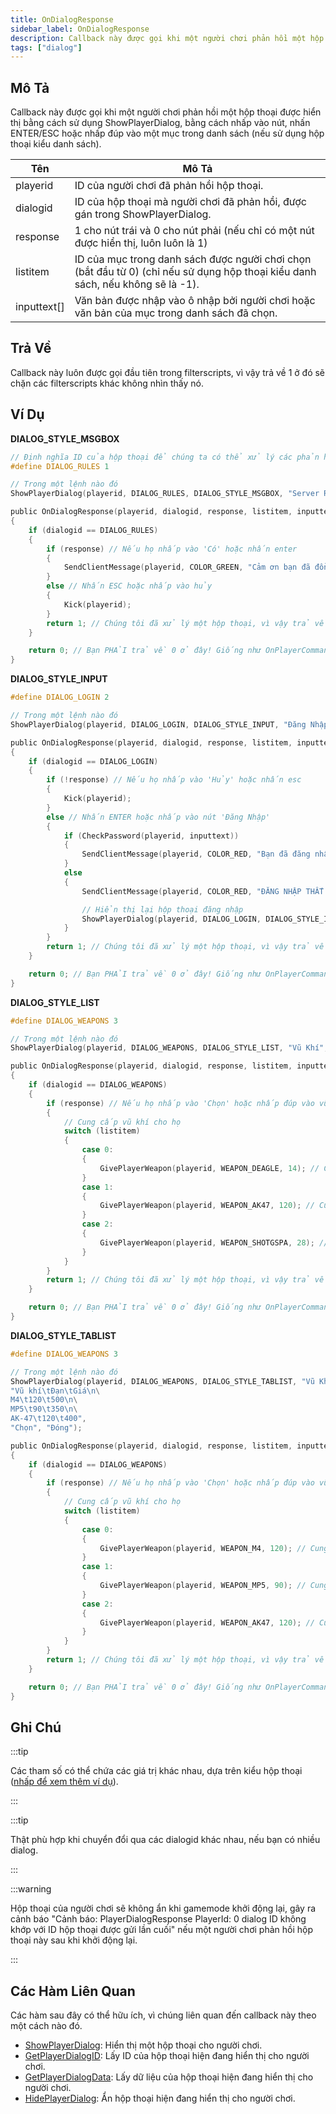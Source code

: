 ```yaml
---
title: OnDialogResponse
sidebar_label: OnDialogResponse
description: Callback này được gọi khi một người chơi phản hồi một hộp thoại được hiển thị bằng cách sử dụng ShowPlayerDialog, bằng cách nhấp vào nút, nhấn ENTER/ESC hoặc nhấp đúp vào một mục trong danh sách (nếu sử dụng hộp thoại kiểu danh sách).
tags: ["dialog"]
---
```


## Mô Tả

Callback này được gọi khi một người chơi phản hồi một hộp thoại được hiển thị bằng cách sử dụng ShowPlayerDialog, bằng cách nhấp vào nút, nhấn ENTER/ESC hoặc nhấp đúp vào một mục trong danh sách (nếu sử dụng hộp thoại kiểu danh sách).

| Tên         | Mô Tả                                                                                                              |
| ------------ | ------------------------------------------------------------------------------------------------------------------ |
| playerid     | ID của người chơi đã phản hồi hộp thoại.                                                                         |
| dialogid     | ID của hộp thoại mà người chơi đã phản hồi, được gán trong ShowPlayerDialog.                                      |
| response     | 1 cho nút trái và 0 cho nút phải (nếu chỉ có một nút được hiển thị, luôn luôn là 1)                                |
| listitem     | ID của mục trong danh sách được người chơi chọn (bắt đầu từ 0) (chỉ nếu sử dụng hộp thoại kiểu danh sách, nếu không sẽ là -1). |
| inputtext[]  | Văn bản được nhập vào ô nhập bởi người chơi hoặc văn bản của mục trong danh sách đã chọn.                        |

## Trả Về

Callback này luôn được gọi đầu tiên trong filterscripts, vì vậy trả về 1 ở đó sẽ chặn các filterscripts khác không nhìn thấy nó.

## Ví Dụ

**DIALOG_STYLE_MSGBOX**

```c
// Định nghĩa ID của hộp thoại để chúng ta có thể xử lý các phản hồi
#define DIALOG_RULES 1

// Trong một lệnh nào đó
ShowPlayerDialog(playerid, DIALOG_RULES, DIALOG_STYLE_MSGBOX, "Server Rules", "- Không gian lận\n- Không spam\n- Tôn trọng quản trị viên\n\nBạn có đồng ý với các quy tắc này không?", "Có", "Không");

public OnDialogResponse(playerid, dialogid, response, listitem, inputtext[])
{
    if (dialogid == DIALOG_RULES)
    {
        if (response) // Nếu họ nhấp vào 'Có' hoặc nhấn enter
        {
            SendClientMessage(playerid, COLOR_GREEN, "Cảm ơn bạn đã đồng ý với các quy tắc của máy chủ!");
        }
        else // Nhấn ESC hoặc nhấp vào hủy
        {
            Kick(playerid);
        }
        return 1; // Chúng tôi đã xử lý một hộp thoại, vì vậy trả về 1. Giống như OnPlayerCommandText.
    }

    return 0; // Bạn PHẢI trả về 0 ở đây! Giống như OnPlayerCommandText.
}
```

**DIALOG_STYLE_INPUT**

```c
#define DIALOG_LOGIN 2

// Trong một lệnh nào đó
ShowPlayerDialog(playerid, DIALOG_LOGIN, DIALOG_STYLE_INPUT, "Đăng Nhập", "Vui lòng nhập mật khẩu của bạn:", "Đăng Nhập", "Hủy");

public OnDialogResponse(playerid, dialogid, response, listitem, inputtext[])
{
    if (dialogid == DIALOG_LOGIN)
    {
        if (!response) // Nếu họ nhấp vào 'Hủy' hoặc nhấn esc
        {
            Kick(playerid);
        }
        else // Nhấn ENTER hoặc nhấp vào nút 'Đăng Nhập'
        {
            if (CheckPassword(playerid, inputtext))
            {
                SendClientMessage(playerid, COLOR_RED, "Bạn đã đăng nhập thành công!");
            }
            else
            {
                SendClientMessage(playerid, COLOR_RED, "ĐĂNG NHẬP THẤT BẠI.");

                // Hiển thị lại hộp thoại đăng nhập
                ShowPlayerDialog(playerid, DIALOG_LOGIN, DIALOG_STYLE_INPUT, "Đăng Nhập", "Vui lòng nhập mật khẩu của bạn:", "Đăng Nhập", "Hủy");
            }
        }
        return 1; // Chúng tôi đã xử lý một hộp thoại, vì vậy trả về 1. Giống như OnPlayerCommandText.
    }

    return 0; // Bạn PHẢI trả về 0 ở đây! Giống như OnPlayerCommandText.
}
```

**DIALOG_STYLE_LIST**

```c
#define DIALOG_WEAPONS 3

// Trong một lệnh nào đó
ShowPlayerDialog(playerid, DIALOG_WEAPONS, DIALOG_STYLE_LIST, "Vũ Khí", "Desert Eagle\nAK-47\nCombat Shotgun", "Chọn", "Đóng");

public OnDialogResponse(playerid, dialogid, response, listitem, inputtext[])
{
    if (dialogid == DIALOG_WEAPONS)
    {
        if (response) // Nếu họ nhấp vào 'Chọn' hoặc nhấp đúp vào vũ khí
        {
            // Cung cấp vũ khí cho họ
            switch (listitem)
            {
                case 0:
                {
                    GivePlayerWeapon(playerid, WEAPON_DEAGLE, 14); // Cung cấp cho họ một desert eagle
                }
                case 1:
                {
                    GivePlayerWeapon(playerid, WEAPON_AK47, 120); // Cung cấp cho họ một AK-47
                }
                case 2:
                {
                    GivePlayerWeapon(playerid, WEAPON_SHOTGSPA, 28); // Cung cấp cho họ một Combat Shotgun
                }
            }
        }
        return 1; // Chúng tôi đã xử lý một hộp thoại, vì vậy trả về 1. Giống như OnPlayerCommandText.
    }

    return 0; // Bạn PHẢI trả về 0 ở đây! Giống như OnPlayerCommandText.
}
```

**DIALOG_STYLE_TABLIST**

```c
#define DIALOG_WEAPONS 3

// Trong một lệnh nào đó
ShowPlayerDialog(playerid, DIALOG_WEAPONS, DIALOG_STYLE_TABLIST, "Vũ Khí",
"Vũ khí\tĐạn\tGiá\n\
M4\t120\t500\n\
MP5\t90\t350\n\
AK-47\t120\t400",
"Chọn", "Đóng");

public OnDialogResponse(playerid, dialogid, response, listitem, inputtext[])
{
    if (dialogid == DIALOG_WEAPONS)
    {
        if (response) // Nếu họ nhấp vào 'Chọn' hoặc nhấp đúp vào vũ khí
        {
            // Cung cấp vũ khí cho họ
            switch (listitem)
            {
                case 0:
                {
                    GivePlayerWeapon(playerid, WEAPON_M4, 120); // Cung cấp cho họ một M4
                }
                case 1:
                {
                    GivePlayerWeapon(playerid, WEAPON_MP5, 90); // Cung cấp cho họ một MP5
                }
                case 2:
                {
                    GivePlayerWeapon(playerid, WEAPON_AK47, 120); // Cung cấp cho họ một AK-47
                }
            }
        }
        return 1; // Chúng tôi đã xử lý một hộp thoại, vì vậy trả về 1. Giống như OnPlayerCommandText.
    }

    return 0; // Bạn PHẢI trả về 0 ở đây! Giống như OnPlayerCommandText.
}
```

## Ghi Chú

:::tip

Các tham số có thể chứa các giá trị khác nhau, dựa trên kiểu hộp thoại ([nhấp để xem thêm ví dụ](../resources/dialogstyles)).

:::

:::tip

Thật phù hợp khi chuyển đổi qua các dialogid khác nhau, nếu bạn có nhiều dialog.

:::

:::warning

Hộp thoại của người chơi sẽ không ẩn khi gamemode khởi động lại, gây ra cảnh báo "Cảnh báo: PlayerDialogResponse PlayerId: 0 dialog ID không khớp với ID hộp thoại được gửi lần cuối" nếu một người chơi phản hồi hộp thoại này sau khi khởi động lại.

:::

## Các Hàm Liên Quan

Các hàm sau đây có thể hữu ích, vì chúng liên quan đến callback này theo một cách nào đó.

- [ShowPlayerDialog](../functions/ShowPlayerDialog): Hiển thị một hộp thoại cho người chơi.
- [GetPlayerDialogID](../functions/GetPlayerDialogID): Lấy ID của hộp thoại hiện đang hiển thị cho người chơi.
- [GetPlayerDialogData](../functions/GetPlayerDialogData): Lấy dữ liệu của hộp thoại hiện đang hiển thị cho người chơi.
- [HidePlayerDialog](../functions/HidePlayerDialog): Ẩn hộp thoại hiện đang hiển thị cho người chơi.